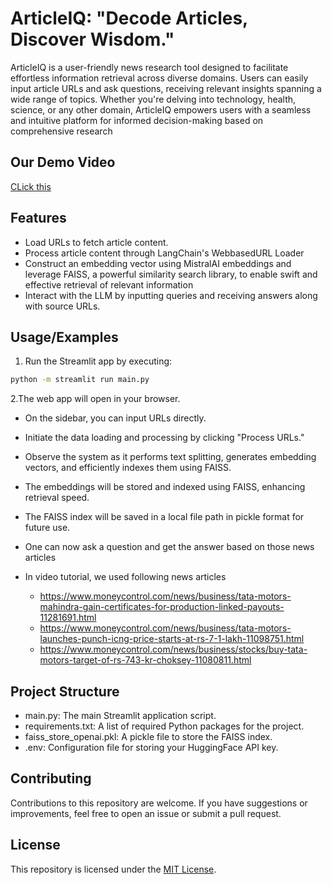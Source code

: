 
# ArticleIQ: "Decode Articles, Discover Wisdom."

ArticleIQ is a user-friendly news research tool designed to facilitate effortless information retrieval across diverse domains. Users can easily input article URLs and ask questions, receiving relevant insights spanning a wide range of topics. Whether you're delving into technology, health, science, or any other domain, ArticleIQ empowers users with a seamless and intuitive platform for informed decision-making based on comprehensive research

## Our Demo Video
[CLick this](https://drive.google.com/file/d/1ygL-XWVFEbDsimaV1y9-1qkmPKWXUwn_/view?usp=sharing)


## Features

- Load URLs to fetch article content.
- Process article content through LangChain's WebbasedURL Loader
- Construct an embedding vector using MistralAI embeddings and leverage FAISS, a powerful similarity search library, to enable swift and effective retrieval of relevant information
- Interact with the LLM by inputting queries and receiving answers along with source URLs.


## Usage/Examples

1. Run the Streamlit app by executing:
```bash
python -m streamlit run main.py

```

2.The web app will open in your browser.

- On the sidebar, you can input URLs directly.

- Initiate the data loading and processing by clicking "Process URLs."

- Observe the system as it performs text splitting, generates embedding vectors, and efficiently indexes them using FAISS.

- The embeddings will be stored and indexed using FAISS, enhancing retrieval speed.

- The FAISS index will be saved in a local file path in pickle format for future use.
- One can now ask a question and get the answer based on those news articles
- In video tutorial, we used following news articles
  - https://www.moneycontrol.com/news/business/tata-motors-mahindra-gain-certificates-for-production-linked-payouts-11281691.html
  - https://www.moneycontrol.com/news/business/tata-motors-launches-punch-icng-price-starts-at-rs-7-1-lakh-11098751.html
  - https://www.moneycontrol.com/news/business/stocks/buy-tata-motors-target-of-rs-743-kr-choksey-11080811.html

## Project Structure

- main.py: The main Streamlit application script.
- requirements.txt: A list of required Python packages for the project.
- faiss_store_openai.pkl: A pickle file to store the FAISS index.
- .env: Configuration file for storing your HuggingFace API key.


## Contributing

Contributions to this repository are welcome. If you have suggestions or improvements, feel free to open an issue or submit a pull request.

## License

This repository is licensed under the [MIT License](LICENSE).
